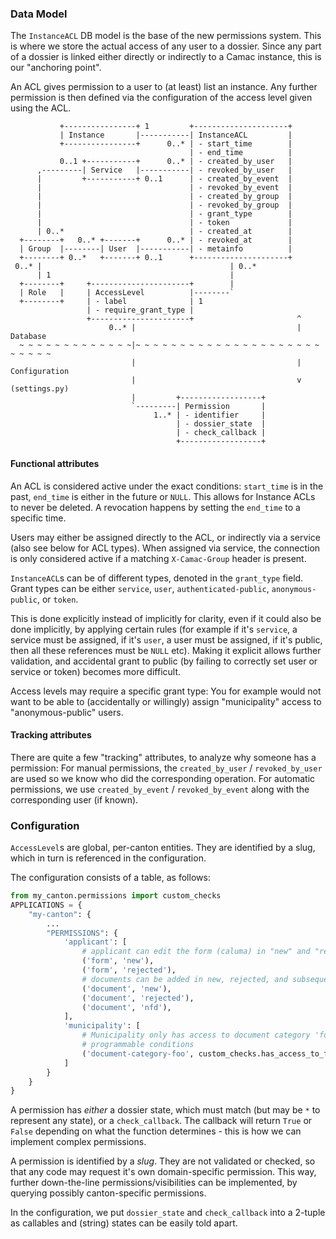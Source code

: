 ### Data Model

The `InstanceACL` DB model is the base of the new permissions
system. This is where we store the actual access of any user to a
dossier. Since any part of a dossier is linked either directly or
indirectly to a Camac instance, this is our "anchoring point".

An ACL gives permission to a user to (at least) list an instance. Any further
permission is then defined via the configuration of the access level given
using the ACL.


```
           +----------------+ 1         +---------------------+
           | Instance       |-----------| InstanceACL         |
           +----------------+      0..* | - start_time        |
                                        | - end_time          |
           0..1 +-----------+      0..* | - created_by_user   |
      ,---------| Service   |-----------| - revoked_by_user   |
      |         +-----------+ 0..1      | - created_by_event  |
      |                                 | - revoked_by_event  |
      |                                 | - created_by_group  |
      |                                 | - revoked_by_group  |
      |                                 | - grant_type        |
      |                                 | - token             |
      | 0..*                            | - created_at        |
  +--------+   0..* +-------+      0..* | - revoked_at        |
  | Group  |--------| User  |-----------| - metainfo          |
  +--------+ 0..*   +-------+ 0..1      +---------------------+
 0..* |                                          | 0..*
      | 1                                        |
  +--------+     +----------------------+        |
  | Role   |     | AccessLevel          |--------`
  +--------+     | - label              | 1
                 | - require_grant_type |
                 +----------------------+                       ^
                      0..* |                                    | Database
  ~ ~ ~ ~ ~ ~ ~ ~ ~ ~ ~ ~ ~|~ ~ ~ ~ ~ ~ ~ ~ ~ ~ ~ ~ ~ ~ ~ ~ ~ ~ ~ ~ ~ ~ ~ ~ ~ ~
                           |                                    | Configuration
                           |                                    v (settings.py)
                           |         +------------------+
                           `---------| Permission       |
                                1..* | - identifier     |
                                     | - dossier_state  |
                                     | - check_callback |
                                     +------------------+
```

#### Functional attributes

An ACL is considered active under the exact conditions: `start_time` is in the
past, `end_time` is either in the future or `NULL`. This allows for Instance
ACLs to never be deleted. A revocation happens by setting the `end_time` to a
specific time.

Users may either be assigned directly to the ACL, or indirectly via a service
(also see below for ACL types). When assigned via service, the connection is
only considered active if a matching `X-Camac-Group` header is present.

`InstanceACL`s can be of different types, denoted in the `grant_type`
field. Grant types can be either `service`, `user`, `authenticated-public`,
`anonymous-public`, or `token`.

This is done explicitly instead of implicitly for clarity,
even if it could also be done implicitly, by applying certain rules (for
example if it's `service`, a service must be assigned, if it's `user`,
a user must be assigned, if it's public, then all these references must be
`NULL` etc). Making it explicit allows further validation, and accidental
grant to public (by failing to correctly set user or service or token)
becomes more difficult.

Access levels may require a specific grant type: You for example would
not want to be able to (accidentally or willingly) assign "municipality"
access to "anonymous-public" users.


#### Tracking attributes

There are quite a few "tracking" attributes, to analyze why someone
has a permission: For manual permissions, the `created_by_user` /
`revoked_by_user` are used so we know who did the corresponding operation.
For automatic permissions, we use `created_by_event` / `revoked_by_event`
along with the corresponding user (if known).


### Configuration

`AccessLevel`s are global, per-canton entities. They are identified by a slug,
which in turn is referenced in the configuration.

The configuration consists of a table, as follows:

```python
from my_canton.permissions import custom_checks
APPLICATIONS = {
    "my-canton": {
        ...
        "PERMISSIONS": {
            'applicant': [
                # applicant can edit the form (caluma) in "new" and "rejected" states
                ('form', 'new'),
                ('form', 'rejected'),
                # documents can be added in new, rejected, and subsequent requests
                ('document', 'new'),
                ('document', 'rejected'),
                ('document', 'nfd'),
            ],
            'municipality': [
                # Municipality only has access to document category 'foo' under
                # programmable conditions
                ('document-category-foo', custom_checks.has_access_to_foo_docs),
            ]
        }
    }
}
```

A permission has *either* a dossier state, which must match (but may be `*`
to represent any state), or a `check_callback`. The callback will return `True`
or `False` depending on what the function determines - this is how we can
implement complex permissions.

A permission is identified by a *slug*. They are not validated or checked, so
that any code may request it's own domain-specific permission. This way,
further down-the-line permissions/visibilities can be implemented, by querying
possibly canton-specific permissions.

In the configuration, we put `dossier_state` and `check_callback` into
a 2-tuple as callables and (string) states can be easily told apart.


